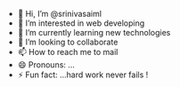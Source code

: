 - 👋 Hi, I’m @srinivasaiml
- 👀 I’m interested in web developing 
- 🌱 I’m currently learning new technologies
- 💞️ I’m looking to collaborate 
- 📫 How to reach me to mail
- 😄 Pronouns: ...
- ⚡ Fun fact: ...hard work never fails !

<!---
srinivasaiml/srinivasaiml is a ✨ special ✨ repository because its `README.md` (this file) appears on your GitHub profile.
You can click the Preview link to take a look at your changes.
--->
